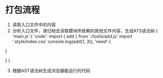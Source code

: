 # 打包流程
1. 读取入口文件中的内容
2. 分析入口文件，递归地去读取模块所依赖的其他文件内容，生成ATS语法树
{
  'main.js':{
    'code':
    import { add } from './tools/add.js'
    import '.style/index.css'
    console.log(add(1, 3));
'need':{
  
}

  }
}


3. 根据AST语法树生成浏览器能运行的代码 
